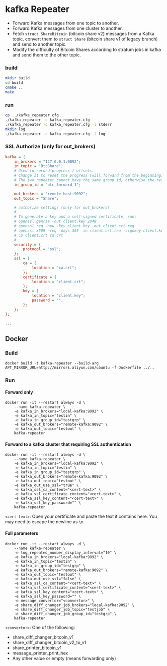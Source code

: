 kafka Repeater
==================

* Forward Kafka messages from one topic to another.
* Forward Kafka messages from one cluster to another.
* Fetch `struct ShareBitcoin` (bitcoin share v2) messages from a Kafka topic, convert them to `struct Share` (bitcoin share v1 of legacy branch) and send to another topic.
* Modify the difficulty of Bitcoin Shares according to stratum jobs in kafka and send them to the other topic.

### build

```bash
mkdir build
cd build
cmake ..
make
```

### run

```bash
cp ../kafka_repeater.cfg .
./kafka_repeater -c kafka_repeater.cfg
./kafka_repeater -c kafka_repeater.cfg -l stderr
mkdir log
./kafka_repeater -c kafka_repeater.cfg -l log
```

### SSL Authorize (only for out_brokers)

```cfg
kafka = {
    in_brokers = "127.0.0.1:9092";
    in_topic = "BtcShare";
    # Used to record progress / offsets.
    # Change it to reset the progress (will forward from the beginning).
    # The two repeater cannot have the same group id, otherwise the result is undefined.
    in_group_id = "btc_forward_1";

    out_brokers = "remote-host:9092";
    out_topic = "Share";

    # authorize settings (only for out_brokers)
    #
    # To generate a key and a self-signed certificate, run:
    # openssl genrsa -out client.key 2048
    # openssl req -new -key client.key -out client.crt.req
    # openssl x509 -req -days 365 -in client.crt.req -signkey client.key -out client.crt
    # cp client.crt ca.crt
    #
    security = {
        protocol = "ssl";
    };
    ssl = {
        ca = {
            location = "ca.crt";
        };
        certificate = {
            location = "client.crt";
        };
        key = {
            location = "client.key";
            password = "";
        };
    };
};

...
```

## Docker

### Build

```
docker build -t kafka-repeater --build-arg APT_MIRROR_URL=http://mirrors.aliyun.com/ubuntu -f Dockerfile ../..
```

### Run

#### Forward only

```
docker run -it --restart always -d \
    --name kafka-repeater \
    -e kafka_in_brokers="local-kafka:9092" \
    -e kafka_in_topic="testin" \
    -e kafka_in_group_id="testgrp" \
    -e kafka_out_brokers="remote-kafka:9092" \
    -e kafka_out_topic="testout" \
    kafka-repeater
```


#### Forward to a kafka cluster that requiring SSL authentication

```
docker run -it --restart always -d \
    --name kafka-repeater \
    -e kafka_in_brokers="local-kafka:9092" \
    -e kafka_in_topic="testin" \
    -e kafka_in_group_id="testgrp" \
    -e kafka_out_brokers="remote-kafka:9092" \
    -e kafka_out_topic="testout" \
    -e kafka_out_use_ssl="true" \
    -e kafka_ssl_ca_content="<cert-text>" \
    -e kafka_ssl_certificate_content="<cert-text>" \
    -e kafka_ssl_key_content="<cert-text>" \
    -e kafka_ssl_key_password="" \
    kafka-repeater
```

`<cert-text>`: Open your certificate and paste the text it contains here. You may need to escape the newline as `\n`.

#### Full parameters

```
docker run -it --restart always -d \
    --name kafka-repeater \
    -e log_repeated_number_display_interval="10" \
    -e kafka_in_brokers="local-kafka:9092" \
    -e kafka_in_topic="testin" \
    -e kafka_in_group_id="testgrp" \
    -e kafka_out_brokers="remote-kafka:9092" \
    -e kafka_out_topic="testout" \
    -e kafka_out_use_ssl="false" \
    -e kafka_ssl_ca_content="<cert-text>" \
    -e kafka_ssl_certificate_content="<cert-text>" \
    -e kafka_ssl_key_content="<cert-text>" \
    -e kafka_ssl_key_password="" \
    -e message_convertor="<convertor>" \
    -e share_diff_changer_job_brokers="local-kafka:9092" \
    -e share_diff_changer_job_topic="testjob" \
    -e share_diff_changer_job_group_id="testgrp" \
    kafka-repeater
```

`<convertor>`: One of the following:
* share_diff_changer_bitcoin_v1
* share_diff_changer_bitcoin_v2_to_v1
* share_printer_bitcoin_v1
* message_printer_print_hex
* Any other value or empty (means forwarding only)
